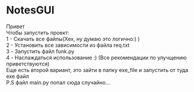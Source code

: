 # NotesGUI
Привет <br>
Чтобы запустить проект: <br>
1 - Скачать все файлы(Хех, ну думаю это логично:) ) <br>
2 - Установить все зависимости из файла req.txt <br>
3 - Запустить файл funk.py <br>
4 - Наслаждаться использование :) (Все рекомендации по улучщению приветствуются)<br>
Еще есть второй вариант, это зайти в папку exe_file и запустить от туда exe файл <br>
P.S файл main.py попал сюда случайно...

